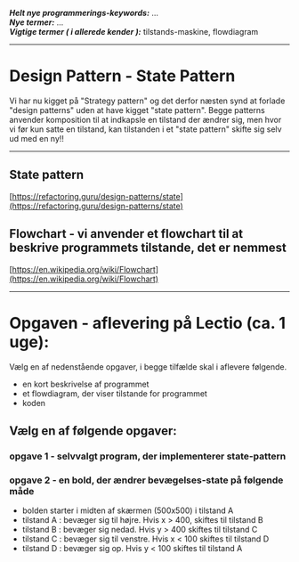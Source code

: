 ***Helt nye programmerings-keywords:*** ...    
***Nye termer:*** ...      
***Vigtige termer ( i allerede kender ):*** tilstands-maskine, flowdiagram     

------------------------------------------------
# Design Pattern - State Pattern
Vi har nu kigget på "Strategy pattern" og det derfor næsten synd at forlade "design patterns" uden at have kigget "state pattern".
Begge patterns anvender komposition til at indkapsle en tilstand der ændrer sig, men hvor vi før kun satte en tilstand, kan tilstanden i et "state pattern" skifte sig selv ud med en ny!!

------------------------------------------------
## State pattern
[https://refactoring.guru/design-patterns/state](https://refactoring.guru/design-patterns/state)

## Flowchart - vi anvender et flowchart til at beskrive programmets tilstande, det er nemmest
[https://en.wikipedia.org/wiki/Flowchart](https://en.wikipedia.org/wiki/Flowchart)

------------------------------------------------
# Opgaven - aflevering på Lectio (ca. 1 uge):
Vælg en af nedenstående opgaver, i begge tilfælde skal i aflevere følgende.
- en kort beskrivelse af programmet
- et flowdiagram, der viser tilstande for programmet
- koden
## Vælg en af følgende opgaver:
### opgave 1 - selvvalgt program, der implementerer state-pattern
### opgave 2 - en bold, der ændrer bevægelses-state på følgende måde
- bolden starter i midten af skærmen (500x500) i tilstand A
- tilstand A : bevæger sig til højre.   Hvis x > 400, skiftes til tilstand B
- tilstand B : bevæger sig nedad.       Hvis y > 400 skiftes til tilstand C
- tilstand C : bevæger sig til venstre. Hvis x < 100 skiftes til tilstand D
- tilstand D : bevæger sig op.          Hvis y < 100 skiftes til tilstand A  
